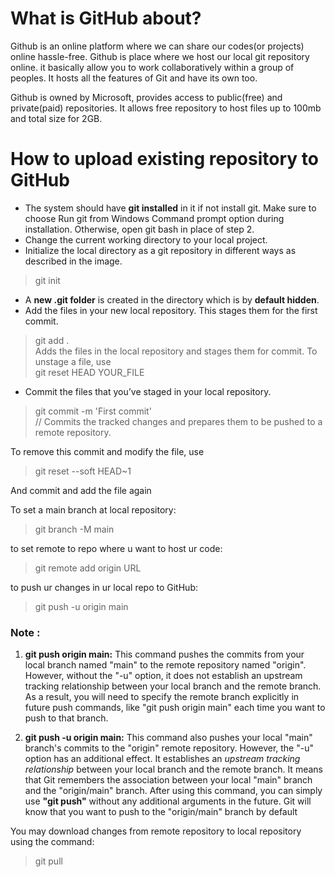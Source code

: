# What is GitHub about?

Github is an online platform where we can share our codes(or projects) online hassle-free. Github is place where we host our local git repository online. it basically allow you to work collaboratively within a group of peoples. It hosts all the features of Git and have its own too.

Github is owned by Microsoft, provides access to public(free) and private(paid) repositories. It allows free repository to host files up to 100mb and total size for 2GB.


# How to upload existing repository to GitHub

- The system should have **git installed** in it if not install git. Make sure to choose Run git from Windows Command prompt option during installation. Otherwise, open git bash in place of step 2.
- Change the current working directory to your local project.
- Initialize the local directory as a git repository in different ways as described in the image.
> git init

- A **new .git folder** is created in the directory which is by **default hidden**.
- Add the files in your new local repository. This stages them for the first commit.
> git add . <br>
Adds the files in the local repository and stages them for commit. To unstage a file, use <br>
git reset HEAD YOUR_FILE

- Commit the files that you’ve staged in your local repository.
> git commit -m 'First commit'<br>
// Commits the tracked changes and prepares them to be pushed to a remote repository.


To remove this commit and modify the file, use
> git reset --soft HEAD~1  

And commit and add the file again


To set a main branch at local repository:
>  git branch -M main


to set remote to repo where u want to host ur code:
> git remote add origin URL


to push ur changes in ur local repo to GitHub:
>  git push -u origin main


### Note :
1. **git push origin main:**
This command pushes the commits from your local branch named "main" to the remote repository named "origin". However, without the "-u" option, it does not establish an upstream tracking relationship between your local branch and the remote branch. As a result, you will need to specify the remote branch explicitly in future push commands, like "git push origin main" each time you want to push to that branch.

2. **git push -u origin main:**
This command also pushes your local "main" branch's commits to the "origin" remote repository. However, the "-u" option has an additional effect. It establishes an *upstream tracking relationship* between your local branch and the remote branch. It means that Git remembers the association between your local "main" branch and the "origin/main" branch. After using this command, you can simply use **"git push"** without any additional arguments in the future. Git will know that you want to push to the "origin/main" branch by default

You may download changes from remote repository to local repository using the command:
>git pull
